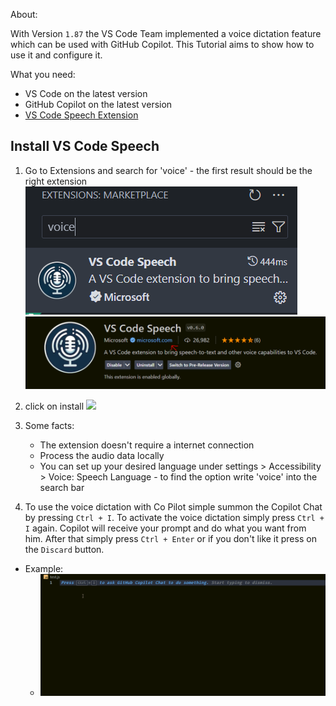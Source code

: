 
About: 

With Version `1.87` the VS Code Team implemented a voice dictation feature which can be used with GitHub Copilot. This Tutorial aims to show how to use it and configure it.

What you need:

- VS Code on the latest version
- GitHub Copilot on the latest version
- [VS Code Speech Extension](https://marketplace.visualstudio.com/items?itemName=ms-vscode.vscode-speech)



## Install VS Code Speech

1. Go to Extensions and search for 'voice' - the first result should be the right extension
	![](images/vscode_speech_screenshot_02.png)![](images/vscode_speech_screenshot_01.png)
2.  click on install
	![](images/Pasted%20image%2020240229114653.png)
3.  Some facts:
	 - The extension doesn't require a internet connection
	 - Process the audio data locally
	 - You can set up your desired language under settings > Accessibility > Voice: Speech Language - to find the option write 'voice' into the search bar
	
4. To use the voice dictation with Co Pilot simple summon the Copilot Chat by pressing `Ctrl + I`. To activate the voice dictation simply press `Ctrl + I` again. Copilot will receive your prompt and do what you want from him. After that simply press `Ctrl + Enter` or if you don't like it press on the `Discard` button.
  - Example:
	  - ![](images/voice_dictation_showcase01.gif)
 